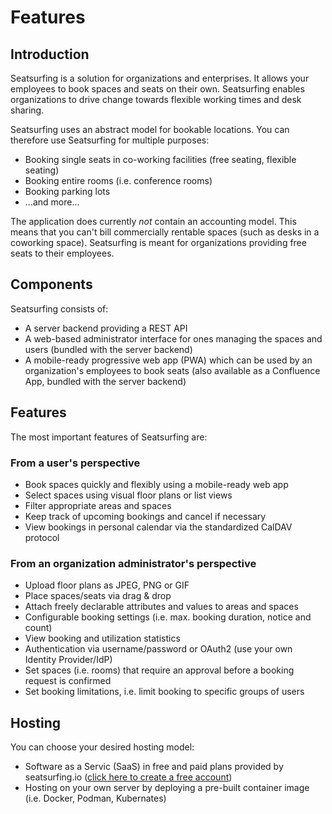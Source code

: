 # Features

## Introduction

Seatsurfing is a solution for organizations and enterprises. It allows your employees to book spaces and seats on their own. Seatsurfing enables organizations to drive change towards flexible working times and desk sharing.

Seatsurfing uses an abstract model for bookable locations. You can therefore use Seatsurfing for multiple purposes:

- Booking single seats in co-working facilities (free seating, flexible seating)
- Booking entire rooms (i.e. conference rooms)
- Booking parking lots
- ...and more...

The application does currently _not_ contain an accounting model. This means that you can't bill commercially rentable spaces (such as desks in a coworking space). Seatsurfing is meant for organizations providing free seats to their employees.

## Components

Seatsurfing consists of:

- A server backend providing a REST API
- A web-based administrator interface for ones managing the spaces and users (bundled with the server backend)
- A mobile-ready progressive web app (PWA) which can be used by an organization's employees to book seats (also available as a Confluence App, bundled with the server backend)

## Features

The most important features of Seatsurfing are:

### From a user's perspective

- Book spaces quickly and flexibly using a mobile-ready web app
- Select spaces using visual floor plans or list views
- Filter appropriate areas and spaces
- Keep track of upcoming bookings and cancel if necessary
- View bookings in personal calendar via the standardized CalDAV protocol

### From an organization administrator's perspective

- Upload floor plans as JPEG, PNG or GIF
- Place spaces/seats via drag & drop
- Attach freely declarable attributes and values to areas and spaces
- Configurable booking settings (i.e. max. booking duration, notice and count)
- View booking and utilization statistics
- Authentication via username/password or OAuth2 (use your own Identity Provider/IdP)
- Set spaces (i.e. rooms) that require an approval before a booking request is confirmed
- Set booking limitations, i.e. limit booking to specific groups of users

## Hosting

You can choose your desired hosting model:

- Software as a Servic (SaaS) in free and paid plans provided by seatsurfing.io ([click here to create a free account](/sign-up))
- Hosting on your own server by deploying a pre-built container image (i.e. Docker, Podman, Kubernates)
